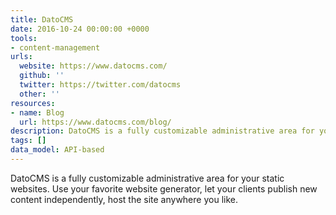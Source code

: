 ```yaml
---
title: DatoCMS
date: 2016-10-24 00:00:00 +0000
tools:
- content-management
urls:
  website: https://www.datocms.com/
  github: ''
  twitter: https://twitter.com/datocms
  other: ''
resources:
- name: Blog
  url: https://www.datocms.com/blog/
description: DatoCMS is a fully customizable administrative area for your static websites.
tags: []
data_model: API-based
---
```

DatoCMS is a fully customizable administrative area for your static websites. Use your favorite website generator, let your clients publish new content independently, host the site anywhere you like.
